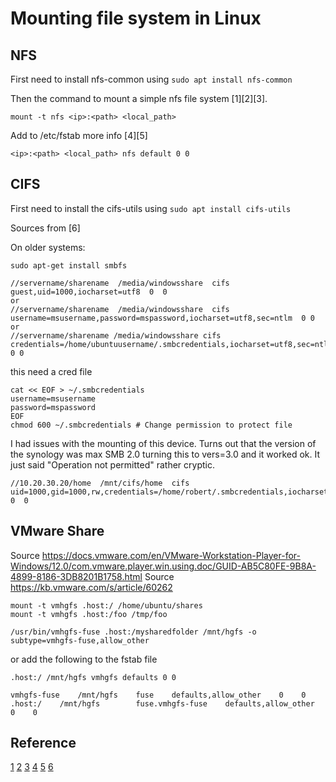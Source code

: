 # Mounting file system in Linux

## NFS


First need to install nfs-common using `sudo apt install nfs-common`

Then the command to mount a simple nfs file system [1][2][3]. 

```
mount -t nfs <ip>:<path> <local_path>
```

Add to /etc/fstab more info [4][5]

```
<ip>:<path> <local_path> nfs default 0 0
```

## CIFS

First need to install the cifs-utils using `sudo apt install cifs-utils`

Sources from [6]

On older systems:

```
sudo apt-get install smbfs
```

```
//servername/sharename  /media/windowsshare  cifs  guest,uid=1000,iocharset=utf8  0  0
or
//servername/sharename  /media/windowsshare  cifs  username=msusername,password=mspassword,iocharset=utf8,sec=ntlm  0 0 
or
//servername/sharename /media/windowsshare cifs credentials=/home/ubuntuusername/.smbcredentials,iocharset=utf8,sec=ntlm 0 0
```

this need a cred file

```
cat << EOF > ~/.smbcredentials
username=msusername
password=mspassword
EOF
chmod 600 ~/.smbcredentials # Change permission to protect file
```

I had issues with the mounting of this device. Turns out that the version of the
synology was max SMB 2.0 turning this to vers=3.0 and it worked ok.
It just said "Operation not permitted" rather cryptic.

```
//10.20.30.20/home  /mnt/cifs/home  cifs  uid=1000,gid=1000,rw,credentials=/home/robert/.smbcredentials,iocharset=utf8,vers=3.0  0  0
```

## VMware Share

Source https://docs.vmware.com/en/VMware-Workstation-Player-for-Windows/12.0/com.vmware.player.win.using.doc/GUID-AB5C80FE-9B8A-4899-8186-3DB8201B1758.html
Source https://kb.vmware.com/s/article/60262

```
mount -t vmhgfs .host:/ /home/ubuntu/shares
mount -t vmhgfs .host:/foo /tmp/foo
```

```
/usr/bin/vmhgfs-fuse .host:/mysharedfolder /mnt/hgfs -o subtype=vmhgfs-fuse,allow_other
```

or add the following to the fstab file

```
.host:/ /mnt/hgfs vmhgfs defaults 0 0
```

```
vmhgfs-fuse    /mnt/hgfs    fuse    defaults,allow_other    0    0
.host:/    /mnt/hgfs        fuse.vmhgfs-fuse    defaults,allow_other    0    0
```


## Reference

[1](https://www.tecmint.com/how-to-setup-nfs-server-in-linux/)
[2](https://www.digitalocean.com/community/tutorials/how-to-set-up-an-nfs-mount-on-ubuntu-18-04)
[3](https://help.ubuntu.com/lts/serverguide/network-file-system.html.en)
[4](https://wiki.ubuntu.com/MountWindowsSharesPermanently)
[5](http://www.troubleshooters.com/linux/nfs.htm)
[6](https://wiki.ubuntu.com/MountWindowsSharesPermanently)
